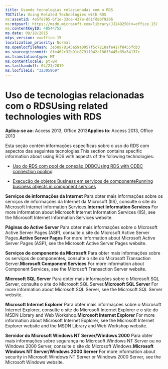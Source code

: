 ```yaml
---
title: Usando tecnologias relacionadas com o RDS
TOCTitle: Using Related Technologies with RDS
ms:assetid: 4e5fe705-6f1e-33ce-437e-d61fd86f9206
ms:mtpsurl: https://msdn.microsoft.com/library/JJ249250(v=office.15)
ms:contentKeyID: 48544752
ms.date: 09/18/2015
mtps_version: v=office.15
localization_priority: Normal
ms.openlocfilehash: 3e58978145a59a0057f5c7218afe417f8455fcb3
ms.sourcegitcommit: 8fe462c32b91c87911942c188f3445e85a54137c
ms.translationtype: MT
ms.contentlocale: pt-BR
ms.lasthandoff: 04/23/2019
ms.locfileid: "32305969"
---
```

# <a name="using-related-technologies-with-rds"></a><span data-ttu-id="452c3-102">Uso de tecnologias relacionadas com o RDS</span><span class="sxs-lookup"><span data-stu-id="452c3-102">Using related technologies with RDS</span></span>

<span data-ttu-id="452c3-103">**Aplica-se ao:** Access 2013, Office 2013</span><span class="sxs-lookup"><span data-stu-id="452c3-103">**Applies to**: Access 2013, Office 2013</span></span>

<span data-ttu-id="452c3-104">Esta seção contém informações específicas sobre o uso do RDS com aspectos das seguintes tecnologias:</span><span class="sxs-lookup"><span data-stu-id="452c3-104">This section contains specific information about using RDS with aspects of the following technologies:</span></span>

- [<span data-ttu-id="452c3-105">Uso do RDS com pool de conexão ODBC</span><span class="sxs-lookup"><span data-stu-id="452c3-105">Using RDS with ODBC connection pooling</span></span>](using-rds-with-odbc-connection-pooling.md)

- [<span data-ttu-id="452c3-106">Execução de objetos Business em serviços de componente</span><span class="sxs-lookup"><span data-stu-id="452c3-106">Running business objects in component services</span></span>](running-business-objects-in-component-services.md)

<span data-ttu-id="452c3-107">**Serviços de informações da Internet** Para obter mais informações sobre os serviços de informações da Internet da Microsoft (IIS), consulte o site do Microsoft Internet Information Services.</span><span class="sxs-lookup"><span data-stu-id="452c3-107">**Internet Information Services** For more information about Microsoft Internet Information Services (IIS), see the Microsoft Internet Information Services website.</span></span>

<span data-ttu-id="452c3-108">**Páginas do Active Server** Para obter mais informações sobre o Microsoft Active Server Pages (ASP), consulte o site do Microsoft Active Server Pages.</span><span class="sxs-lookup"><span data-stu-id="452c3-108">**Active Server Pages** For more information about Microsoft Active Server Pages (ASP), see the Microsoft Active Server Pages website.</span></span>

<span data-ttu-id="452c3-109">**Serviços de componente da Microsoft** Para obter mais informações sobre os serviços de componentes, consulte o site do Microsoft Transaction Server.</span><span class="sxs-lookup"><span data-stu-id="452c3-109">**Microsoft Component Services** For more information about Component Services, see the Microsoft Transaction Server website.</span></span>

<span data-ttu-id="452c3-110">**Microsoft SQL Server** Para obter mais informações sobre o Microsoft SQL Server, consulte o site do Microsoft SQL Server.</span><span class="sxs-lookup"><span data-stu-id="452c3-110">**Microsoft SQL Server** For more information about Microsoft SQL Server, see the Microsoft SQL Server website.</span></span>

<span data-ttu-id="452c3-111">**Microsoft Internet Explorer** Para obter mais informações sobre o Microsoft Internet Explorer, consulte o site do Microsoft Internet Explorer e o site do MSDN Library and Web Workshop.</span><span class="sxs-lookup"><span data-stu-id="452c3-111">**Microsoft Internet Explorer** For more information about Microsoft Internet Explorer, see the Microsoft Internet Explorer website and the MSDN Library and Web Workshop website.</span></span>

<span data-ttu-id="452c3-112">**Servidor do Microsoft Windows NT Server/Windows 2000** Para obter mais informações sobre segurança no Microsoft Windows NT Server ou no Windows 2000 Server, consulte o site do Microsoft Windows.</span><span class="sxs-lookup"><span data-stu-id="452c3-112">**Microsoft Windows NT Server/Windows 2000 Server** For more information about security in Microsoft Windows NT Server or Windows 2000 Server, see the Microsoft Windows website.</span></span>

